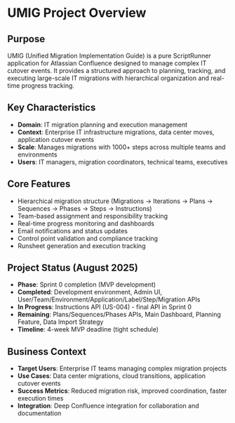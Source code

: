 # UMIG Project Overview

## Purpose
UMIG (Unified Migration Implementation Guide) is a pure ScriptRunner application for Atlassian Confluence designed to manage complex IT cutover events. It provides a structured approach to planning, tracking, and executing large-scale IT migrations with hierarchical organization and real-time progress tracking.

## Key Characteristics
- **Domain**: IT migration planning and execution management
- **Context**: Enterprise IT infrastructure migrations, data center moves, application cutover events
- **Scale**: Manages migrations with 1000+ steps across multiple teams and environments
- **Users**: IT managers, migration coordinators, technical teams, executives

## Core Features
- Hierarchical migration structure (Migrations → Iterations → Plans → Sequences → Phases → Steps → Instructions)
- Team-based assignment and responsibility tracking
- Real-time progress monitoring and dashboards
- Email notifications and status updates
- Control point validation and compliance tracking
- Runsheet generation and execution tracking

## Project Status (August 2025)
- **Phase**: Sprint 0 completion (MVP development)
- **Completed**: Development environment, Admin UI, User/Team/Environment/Application/Label/Step/Migration APIs
- **In Progress**: Instructions API (US-004) - final API in Sprint 0
- **Remaining**: Plans/Sequences/Phases APIs, Main Dashboard, Planning Feature, Data Import Strategy
- **Timeline**: 4-week MVP deadline (tight schedule)

## Business Context
- **Target Users**: Enterprise IT teams managing complex migration projects
- **Use Cases**: Data center migrations, cloud transitions, application cutover events
- **Success Metrics**: Reduced migration risk, improved coordination, faster execution times
- **Integration**: Deep Confluence integration for collaboration and documentation